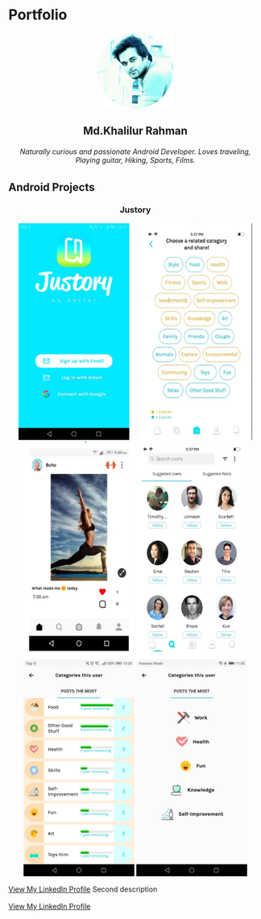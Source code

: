 # Portfolio

<p align="center">
  <img width = "150dp" height = "150dp" src="images/IMG_20190420_104422_265.png?raw=true" />
</p>

 <h2 align="center"> Md.Khalilur Rahman </h2>
 <h6 align="center"> Naturally curious and passionate Android Developer. Loves traveling, Playing guitar, Hiking, Sports, Films. </h6>
 
 ## Android Projects
 
  <h3 align = "center"> Justory </h3>
 
 <p align="center">
  <img width = "220dp" height = "430dp" src="images/justory/1.jpeg?raw=true" />
  &nbsp;&nbsp;&nbsp;&nbsp;
   <img width = "220dp" height = "430dp" src="images/justory/2.png?raw=true" />
   <img width = "220dp" height = "430dp" margin = "10dp" src="images/justory/3.png?raw=true" />
   <img width = "220dp" height = "430dp" src="images/justory/4.png?raw=true" />
   <img width = "220dp" height = "430dp" src="images/justory/5.jpeg?raw=true" />
   <img width = "220dp" height = "430dp" src="images/justory/6.jpeg?raw=true" />
 
</p>
 
             
  <a href="https://www.linkedin.com/in/example/">View My LinkedIn Profile</a> 
   Second description 
  <br><br>
  <a href="https://www.linkedin.com/in/example/">View My LinkedIn Profile</a> 

